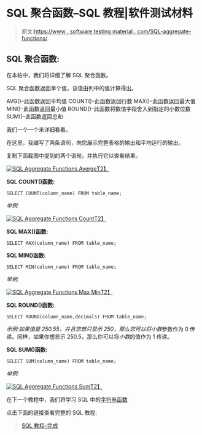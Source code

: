 # SQL 聚合函数–SQL 教程|软件测试材料

> 原文:[https://www . software testing material . com/SQL-aggregate-functions/](https://www.softwaretestingmaterial.com/sql-aggregate-functions/)

## SQL 聚合函数:

在本帖中，我们将详细了解 SQL 聚合函数。

SQL 聚合函数返回单个值，该值由列中的值计算得出。

AVG()–此函数返回平均值
COUNT()–此函数返回行数
MAX()–此函数返回最大值
MIN()–此函数返回最小值
ROUND()–此函数将数值字段舍入到指定的小数位数
SUM()–此函数返回总和

我们一个一个来详细看看。

在这里，我编写了两条语句，向您展示完整表格的输出和平均运行的输出。

复制下面截图中提到的两个语句，并执行它以查看结果。

[![SQL Aggregate Functions Averge](../Images/1427a41404b5f544cf407d8ff3450373.png)T2】](https://www.softwaretestingmaterial.com/wp-content/uploads/2017/04/aggregate-function-average.png)

**SQL COUNT()函数:**

```
SELECT COUNT(column_name) FROM table_name;
```

*举例:*

[![SQL Aggregate Functions Count](../Images/c6cf6cb929ed29bcde026793ffe833ed.png)T2】](https://www.softwaretestingmaterial.com/wp-content/uploads/2017/04/sql-aggregate-function-count.png)

**SQL MAX()函数:**

```
SELECT MAX(column_name) FROM table_name;
```

**SQL MIN()函数:**

```
SELECT MIN(column_name) FROM table_name;
```

*举例:*

[![SQL Aggregate Functions Max Min](../Images/b6287f63aa973428d0bac63b4e501dc1.png)T2】](https://www.softwaretestingmaterial.com/wp-content/uploads/2017/04/sql-aggregate-function-max-min.png)

**SQL ROUND()函数:**

```
SELECT ROUND(column_name,decimals) FROM table_name;
```

*示例:*如果值是 250.55，并且您想只显示 250，那么您可以将*小数*参数作为 0 传递。同样，如果你想显示 250.5，那么你可以将*小数*的值作为 1 传递。

**SQL SUM()函数:**

```
SELECT SUM(column_name) FROM table_name;
```

*举例:*

[![SQL Aggregate Functions Sum](../Images/dc766842b92a7b4a2f21453655404cde.png)T2】](https://www.softwaretestingmaterial.com/wp-content/uploads/2017/04/aggregate-function-sum.png)

在下一个教程中，我们将学习 SQL 中的[字符串函数](https://www.softwaretestingmaterial.com/sql-string-functions/)

点击下面的链接查看完整的 SQL 教程:

> [SQL 教程–完成](https://www.softwaretestingmaterial.com/sql-tutorial-complete/)